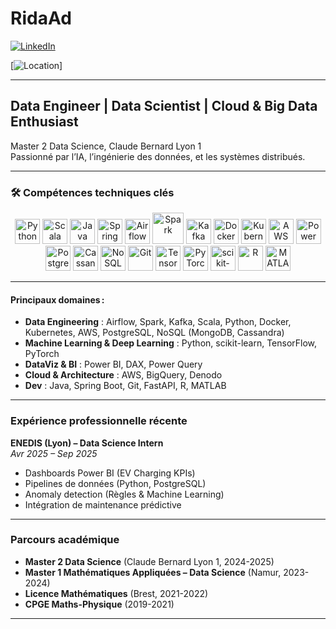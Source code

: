 # RidaAd

[![LinkedIn](https://img.shields.io/badge/LinkedIn-blue?logo=linkedin)](https://www.linkedin.com/in/adardour-rida-695155225)

[![Location](https://img.shields.io/badge/Lyon-France-green?logo=france)]

---

##  Data Engineer | Data Scientist | Cloud & Big Data Enthusiast

Master 2 Data Science, Claude Bernard Lyon 1  
Passionné par l’IA, l’ingénierie des données, et les systèmes distribués.

---

### 🛠 **Compétences techniques clés**

<p align="center">
  <!-- Python -->
  <img src="https://cdn.jsdelivr.net/gh/devicons/devicon/icons/python/python-original.svg" width="40" alt="Python"/>
  <!-- Scala -->
  <img src="https://cdn.jsdelivr.net/gh/devicons/devicon/icons/scala/scala-original.svg" width="40" alt="Scala"/>
  <!-- Java -->
  <img src="https://cdn.jsdelivr.net/gh/devicons/devicon/icons/java/java-original.svg" width="40" alt="Java"/>
  <!-- Spring Boot -->
  <img src="https://cdn.jsdelivr.net/gh/devicons/devicon/icons/spring/spring-original.svg" width="40" alt="Spring Boot"/>
  <!-- Apache Airflow -->
  <img src="https://cdn.jsdelivr.net/gh/devicons/devicon/icons/apacheairflow/apacheairflow-original.svg" width="40" alt="Airflow"/>
  <!-- Apache Spark (SVG direct car pas dans devicon) -->
  <img src="https://upload.wikimedia.org/wikipedia/commons/f/f3/Apache_Spark_logo.svg" width="50" alt="Spark"/>
  <!-- Apache Kafka -->
  <img src="https://cdn.jsdelivr.net/gh/devicons/devicon/icons/apachekafka/apachekafka-original.svg" width="40" alt="Kafka"/>
  <!-- Docker -->
  <img src="https://cdn.jsdelivr.net/gh/devicons/devicon/icons/docker/docker-original.svg" width="40" alt="Docker"/>
  <!-- Kubernetes -->
  <img src="https://cdn.jsdelivr.net/gh/devicons/devicon/icons/kubernetes/kubernetes-plain.svg" width="40" alt="Kubernetes"/>
  <!-- AWS (SVG direct) -->
  <img src="https://cdn.jsdelivr.net/gh/simple-icons/simple-icons/icons/amazonaws.svg" width="40" alt="AWS"/>
  <!-- Power BI -->
  <img src="https://cdn.jsdelivr.net/gh/simple-icons/simple-icons/icons/powerbi.svg" width="40" alt="Power BI"/>
  <!-- PostgreSQL -->
  <img src="https://cdn.jsdelivr.net/gh/devicons/devicon/icons/postgresql/postgresql-original.svg" width="40" alt="PostgreSQL"/>
  <!-- Cassandra -->
  <img src="https://cdn.jsdelivr.net/gh/devicons/devicon/icons/cassandra/cassandra-original.svg" width="40" alt="Cassandra"/>
  <!-- NoSQL (MongoDB as icon) -->
  <img src="https://cdn.jsdelivr.net/gh/devicons/devicon/icons/mongodb/mongodb-original.svg" width="40" alt="NoSQL"/>
  <!-- Git -->
  <img src="https://cdn.jsdelivr.net/gh/devicons/devicon/icons/git/git-original.svg" width="40" alt="Git"/>
  <!-- TensorFlow -->
  <img src="https://cdn.jsdelivr.net/gh/devicons/devicon/icons/tensorflow/tensorflow-original.svg" width="40" alt="TensorFlow"/>
  <!-- PyTorch -->
  <img src="https://cdn.jsdelivr.net/gh/devicons/devicon/icons/pytorch/pytorch-original.svg" width="40" alt="PyTorch"/>
  <!-- scikit-learn -->
  <img src="https://cdn.jsdelivr.net/gh/devicons/devicon/icons/scikit-learn/scikit-learn-original.svg" width="40" alt="scikit-learn"/>
  <!-- R -->
  <img src="https://cdn.jsdelivr.net/gh/devicons/devicon/icons/r/r-original.svg" width="40" alt="R"/>
  <!-- MATLAB -->
  <img src="https://cdn.jsdelivr.net/gh/devicons/devicon/icons/matlab/matlab-original.svg" width="40" alt="MATLAB"/>
</p>

---


#### **Principaux domaines :**
- **Data Engineering** : Airflow, Spark, Kafka, Scala, Python, Docker, Kubernetes, AWS, PostgreSQL, NoSQL (MongoDB, Cassandra)
- **Machine Learning & Deep Learning** : Python, scikit-learn, TensorFlow, PyTorch
- **DataViz & BI** : Power BI, DAX, Power Query
- **Cloud & Architecture** : AWS, BigQuery, Denodo
- **Dev** : Java, Spring Boot, Git, FastAPI, R, MATLAB

---

###  **Expérience professionnelle récente**

**ENEDIS (Lyon) – Data Science Intern**  
*Avr 2025 – Sep 2025*  
- Dashboards Power BI (EV Charging KPIs)
- Pipelines de données (Python, PostgreSQL)
- Anomaly detection (Règles & Machine Learning)
- Intégration de maintenance prédictive


---

###  **Parcours académique**

- **Master 2 Data Science** (Claude Bernard Lyon 1, 2024-2025)
- **Master 1 Mathématiques Appliquées – Data Science** (Namur, 2023-2024)
- **Licence Mathématiques** (Brest, 2021-2022)
- **CPGE Maths-Physique** (2019-2021)

---



